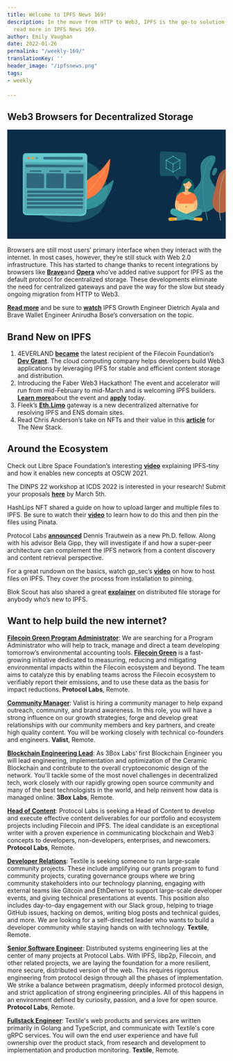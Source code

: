 ```yaml
---
title: Welcome to IPFS News 169!
description: In the move from HTTP to Web3, IPFS is the go-to solution for storage,
  read more in IPFS News 169.
author: Emily Vaughan
date: 2022-01-26
permalink: "/weekly-169/"
translationKey: ''
header_image: "/ipfsnews.png"
tags:
- weekly

---
```

## **Web3 Browsers for Decentralized Storage**

![](../assets/ipfs-blog-2021-12-17-web3browsers.png)

Browsers are still most users’ primary interface when they interact with the internet. In most cases, however, they’re still stuck with Web 2.0 infrastructure. This has started to change thanks to recent integrations by browsers like [**Brave**](https://blog.ipfs.tech/2021-01-19-ipfs-in-brave/)and [**Opera**](https://blog.ipfs.tech/2021-02-08-opera-ios-and-ipfs/) who’ve added native support for IPFS as the default protocol for decentralized storage. These developments eliminate the need for centralized gateways and pave the way for the slow but steady ongoing migration from HTTP to Web3.

[**Read more**](https://blog.ipfs.tech/2022-01-07-web3-browsers-for-decentralized-storage/) and be sure to [**watch**](https://www.youtube.com/watch?v=1rMMEeZ6jI4&list=PL_0VrY55uV1_HE_bE-frkYUPGybjYHbNz&index=45) IPFS Growth Engineer Dietrich Ayala and Brave Wallet Engineer Anirudha Bose’s conversation on the topic.

## **Brand New on IPFS**

1. 4EVERLAND [**became**](https://filecoinfoundation.medium.com/dev-grant-spotlight-4everland-6b07da0aade6) the latest recipient of the Filecoin Foundation’s [**Dev Grant**](https://grants.filecoin.io/). The cloud computing company helps developers build Web3 applications by leveraging IPFS for stable and efficient content storage and distribution.
2. Introducing the Faber Web3 Hackathon! The event and accelerator will run from mid-February to mid-March and is welcoming IPFS builders. [**Learn more**](http://faberweb3.devpost.com/)about the event and [**apply**](http://faberweb3.devpost.com/) today.
3. Fleek’s [**Eth.Limo**](https://blog.fleek.co/posts/eth-limo-alternative-eth-link) gateway is a new decentralized alternative for resolving IPFS and ENS domain sites.
4. Read Chris Anderson’s take on NFTs and their value in this [**article**](https://thenewstack.io/nfts-in-the-uncanny-valley/) for The New Stack.

## **Around the Ecosystem**

Check out Libre Space Foundation’s interesting [**video**](https://www.youtube.com/watch?v=tRo1BCj_4n8) explaining IPFS-tiny and how it enables new concepts at OSCW 2021.  
  
The DINPS 22 workshop at ICDS 2022 is interested in your research! Submit your proposals [**here**](https://research.protocol.ai/sites/dinps/calls/) by March 5th.   
  
HashLips NFT shared a guide on how to upload larger and multiple files to IPFS. Be sure to watch their [**video**](https://www.youtube.com/watch?v=xOUz3ifDpR4) to learn how to do this and then pin the files using Pinata.  
  
Protocol Labs [**announced**](https://twitter.com/ProtoResearch/status/1485624717532934145?s=20) Dennis Trautwein as a new Ph.D. fellow. Along with his advisor Bela Gipp, they will investigate if and how a super-peer architecture can complement the IPFS network from a content discovery and content retrieval perspective.  
  
For a great rundown on the basics, watch gp_sec’s [**video**](https://www.youtube.com/watch?v=FpU3R22lgOI) on how to host files on IPFS. They cover the process from installation to pinning.  
  
Blok Scout has also shared a great [**explainer**](https://www.youtube.com/watch?v=jwd-dQHDvB0) on distributed file storage for anybody who’s new to IPFS.

## Want to help build the new internet?

[**Filecoin Green Program Administrator**](https://jobs.lever.co/protocol/33a795a3-a69e-4f89-82d7-3da0bd5626ce): We are searching for a Program Administrator who will help to track, manage and direct a team developing tomorrow’s environmental accounting tools. [**Filecoin Green**](https://medium.com/@filecoingreen) is a fast-growing initiative dedicated to measuring, reducing and mitigating environmental impacts within the Filecoin ecosystem and beyond. The team aims to catalyze this by enabling teams across the Filecoin ecosystem to verifiably report their emissions, and to use these data as the basis for impact reductions. **Protocol Labs**, Remote.

[**Community Manager**](https://valist.io/roles/community-manager.pdf): Valist is hiring a community manager to help expand outreach, community, and brand awareness. In this role, you will have a strong influence on our growth strategies, forge and develop great relationships with our community members and key partners, and create high quality content. You will be working closely with technical co-founders and engineers. **Valist**, Remote.

[**Blockchain Engineering Lead**](https://jobs.lever.co/3box/bdbda170-a119-4842-84e8-e208b94f4c52): As 3Box Labs’ first Blockchain Engineer you will lead engineering, implementation and optimization of the Ceramic Blockchain and contribute to the overall cryptoeconomic design of the network. You'll tackle some of the most novel challenges in decentralized tech, work closely with our rapidly growing open source community and many of the best technologists in the world, and help reinvent how data is managed online. **3Box Labs**, Remote.

[**Head of Content**](https://jobs.lever.co/protocol/330b0744-ebea-4bc3-90de-e817b470b8cb): Protocol Labs is seeking a Head of Content to develop and execute effective content deliverables for our portfolio and ecosystem projects including Filecoin and IPFS. The ideal candidate is an exceptional writer with a proven experience in communicating blockchain and Web3 concepts to developers, non-developers, enterprises, and newcomers. **Protocol Labs**, Remote.

[**Developer Relations**](https://boards.greenhouse.io/textileio/jobs/4075619004): Textile is seeking someone to run large-scale community projects. These include amplifying our grants program to fund community projects, curating governance groups where we bring community stakeholders into our technology planning, engaging with external teams like Gitcoin and EthDenver to support large-scale developer events, and giving technical presentations at events. This position also includes day-to-day engagement with our Slack group, helping to triage GitHub issues, hacking on demos, writing blog posts and technical guides, and more. We are looking for a self-directed leader who wants to build a developer community while staying hands on with technology. **Textile**, Remote.

[**Senior Software Engineer**](https://jobs.lever.co/protocol/3490e571-4d47-487e-a47f-b02f08668290): Distributed systems engineering lies at the center of many projects at Protocol Labs. With IPFS, libp2p, Filecoin, and other related projects, we are laying the foundation for a more resilient, more secure, distributed version of the web. This requires rigorous engineering from protocol design through all the phases of implementation. We strike a balance between pragmatism, deeply informed protocol design, and strict application of strong engineering principles. All of this happens in an environment defined by curiosity, passion, and a love for open source. **Protocol Labs**, Remote.

[**Fullstack Engineer**](https://boards.greenhouse.io/textileio/jobs/4017984004): Textile's web products and services are written primarily in Golang and TypeScript, and communicate with Textile's core gRPC services. You will own the end user experience and have full ownership over the product stack, from research and development to implementation and production monitoring. **Textile**, Remote.